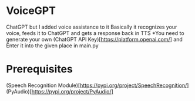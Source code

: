 # VoiceGPT
ChatGPT but I added voice assistance to it
Basically it recognizes your voice, feeds it to ChatGPT and gets a response back in TTS
*You need to generate your own (ChatGPT API Key)[https://platform.openai.com/] and Enter it into the given place in main.py

# Prerequisites
(Speech Recognition Module)[https://pypi.org/project/SpeechRecognition/]
(PyAudio)[https://pypi.org/project/PyAudio/]
